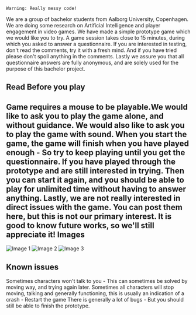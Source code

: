 ```
Warning: Really messy code!
```

We are a group of bachelor students from Aalborg University, Copenhagen. We are doing some research on Artificial Intelligence and player engagement in video games.
We have made a simple prototype game which we would like you to try. A game session takes close to 15 minutes, during which you asked to answer a questionnaire.
If you are interested in testing, don't read the comments, try it with a fresh mind. And if you have tried please don't spoil anything in the comments.
Lastly we assure you that all questionnaire answers are fully anonymous, and are solely used for the purpose of this bachelor project.

Read Before you play
-------------------
Game requires a mouse to be playable.We would like to ask you to play the game alone, and without guidance.
We would also like to ask you to play the game with sound.
When you start the game, the game will finish when you have played enough - So try to keep playing until you get the questionnaire.
If you have played through the prototype and are still interested in trying. Then you can start it again, and you should be able to play for unlimited time without having to answer anything.
Lastly, we are not really interested in direct issues with the game. You can post them here, but this is not our primary interest. It is good to know future works, so we'll still appreciate it! 
Images
---------
![Image 1](http://i.imgur.com/MHr8SJ2.png)
![Image 2](http://i.imgur.com/g4apnp4.png)
![Image 3](http://i.imgur.com/0Gvtc8T.png)

Known issues
------------
Sometimes characters won't talk to you - This can sometimes be solved by moving way, and trying again later.
Sometimes all characters will stop moving, talking and generally functioning, this is usually an indication of a crash - Restart the game
There is generally a lot of bugs - But you should still be able to finish the prototype.
